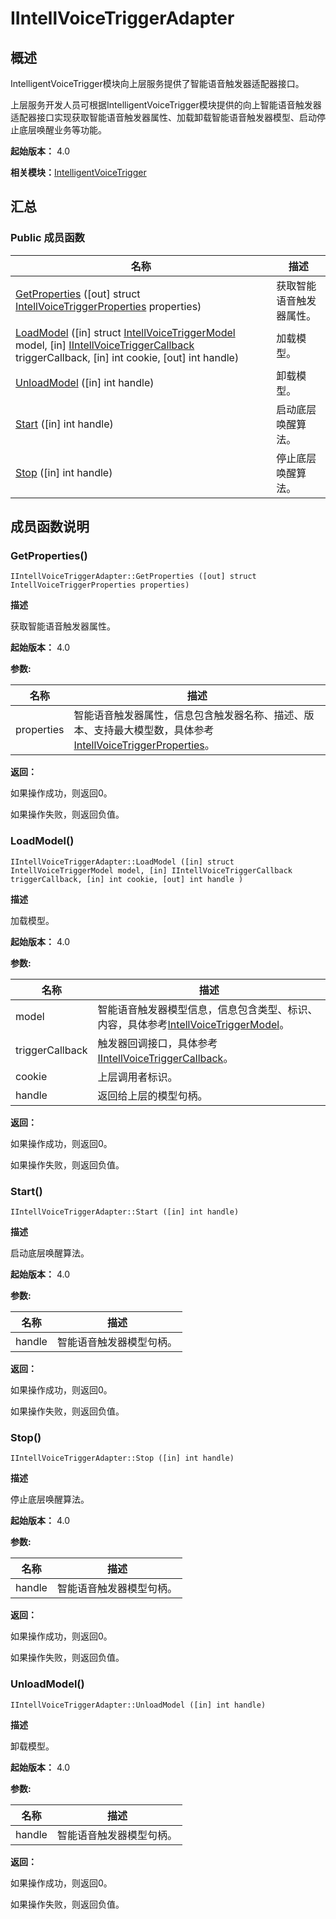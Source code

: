 # IIntellVoiceTriggerAdapter


## 概述

IntelligentVoiceTrigger模块向上层服务提供了智能语音触发器适配器接口。

上层服务开发人员可根据IntelligentVoiceTrigger模块提供的向上智能语音触发器适配器接口实现获取智能语音触发器属性、加载卸载智能语音触发器模型、启动停止底层唤醒业务等功能。

**起始版本：** 4.0

**相关模块：**[IntelligentVoiceTrigger](_intelligent_voice_trigger.md)


## 汇总


### Public 成员函数

| 名称 | 描述 | 
| -------- | -------- |
| [GetProperties](#getproperties) ([out] struct [IntellVoiceTriggerProperties](_intell_voice_trigger_properties.md) properties) | 获取智能语音触发器属性。  | 
| [LoadModel](#loadmodel) ([in] struct [IntellVoiceTriggerModel](_intell_voice_trigger_model.md) model, [in] [IIntellVoiceTriggerCallback](interface_i_intell_voice_trigger_callback.md) triggerCallback, [in] int cookie, [out] int handle) | 加载模型。  | 
| [UnloadModel](#unloadmodel) ([in] int handle) | 卸载模型。  | 
| [Start](#start) ([in] int handle) | 启动底层唤醒算法。  | 
| [Stop](#stop) ([in] int handle) | 停止底层唤醒算法。  | 


## 成员函数说明


### GetProperties()

```
IIntellVoiceTriggerAdapter::GetProperties ([out] struct IntellVoiceTriggerProperties properties)
```
**描述**

获取智能语音触发器属性。

**起始版本：** 4.0

**参数:**

| 名称 | 描述 | 
| -------- | -------- |
| properties | 智能语音触发器属性，信息包含触发器名称、描述、版本、支持最大模型数，具体参考[IntellVoiceTriggerProperties](_intell_voice_trigger_properties.md)。 | 

**返回：**

如果操作成功，则返回0。

如果操作失败，则返回负值。


### LoadModel()

```
IIntellVoiceTriggerAdapter::LoadModel ([in] struct IntellVoiceTriggerModel model, [in] IIntellVoiceTriggerCallback triggerCallback, [in] int cookie, [out] int handle )
```
**描述**

加载模型。

**起始版本：** 4.0

**参数:**

| 名称 | 描述 | 
| -------- | -------- |
| model | 智能语音触发器模型信息，信息包含类型、标识、内容，具体参考[IntellVoiceTriggerModel](_intell_voice_trigger_model.md)。  | 
| triggerCallback | 触发器回调接口，具体参考[IIntellVoiceTriggerCallback](interface_i_intell_voice_trigger_callback.md)。  | 
| cookie | 上层调用者标识。  | 
| handle | 返回给上层的模型句柄。 | 

**返回：**

如果操作成功，则返回0。

如果操作失败，则返回负值。


### Start()

```
IIntellVoiceTriggerAdapter::Start ([in] int handle)
```
**描述**

启动底层唤醒算法。

**起始版本：** 4.0

**参数:**

| 名称 | 描述 | 
| -------- | -------- |
| handle | 智能语音触发器模型句柄。 | 

**返回：**

如果操作成功，则返回0。

如果操作失败，则返回负值。


### Stop()

```
IIntellVoiceTriggerAdapter::Stop ([in] int handle)
```
**描述**

停止底层唤醒算法。

**起始版本：** 4.0

**参数:**

| 名称 | 描述 | 
| -------- | -------- |
| handle | 智能语音触发器模型句柄。 | 

**返回：**

如果操作成功，则返回0。

如果操作失败，则返回负值。


### UnloadModel()

```
IIntellVoiceTriggerAdapter::UnloadModel ([in] int handle)
```
**描述**

卸载模型。

**起始版本：** 4.0

**参数:**

| 名称 | 描述 | 
| -------- | -------- |
| handle | 智能语音触发器模型句柄。 | 

**返回：**

如果操作成功，则返回0。

如果操作失败，则返回负值。
